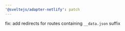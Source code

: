 ```yaml
---
'@sveltejs/adapter-netlify': patch
---
```


fix: add redirects for routes containing `__data.json` suffix

